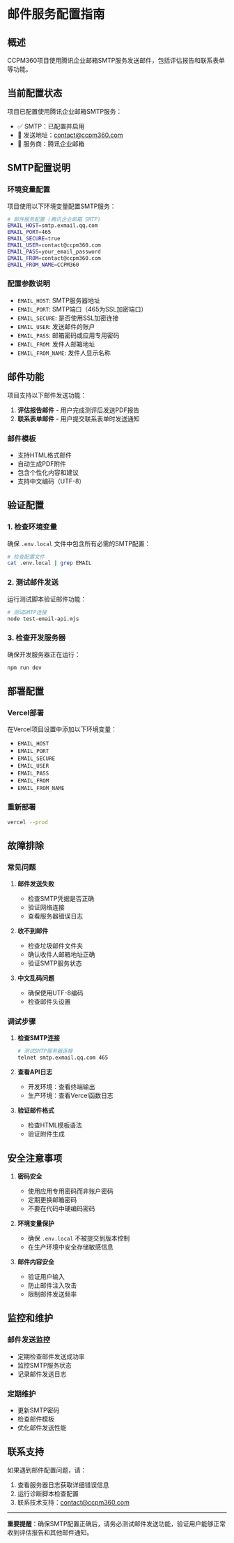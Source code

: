 # 邮件服务配置指南

## 概述

CCPM360项目使用腾讯企业邮箱SMTP服务发送邮件，包括评估报告和联系表单等功能。

## 当前配置状态

项目已配置使用腾讯企业邮箱SMTP服务：

- ✅ SMTP：已配置并启用
- 📧 发送地址：contact@ccpm360.com
- 🏢 服务商：腾讯企业邮箱

## SMTP配置说明

### 环境变量配置

项目使用以下环境变量配置SMTP服务：

```bash
# 邮件服务配置 (腾讯企业邮箱 SMTP)
EMAIL_HOST=smtp.exmail.qq.com
EMAIL_PORT=465
EMAIL_SECURE=true
EMAIL_USER=contact@ccpm360.com
EMAIL_PASS=your_email_password
EMAIL_FROM=contact@ccpm360.com
EMAIL_FROM_NAME=CCPM360
```

### 配置参数说明

- `EMAIL_HOST`: SMTP服务器地址
- `EMAIL_PORT`: SMTP端口（465为SSL加密端口）
- `EMAIL_SECURE`: 是否使用SSL加密连接
- `EMAIL_USER`: 发送邮件的账户
- `EMAIL_PASS`: 邮箱密码或应用专用密码
- `EMAIL_FROM`: 发件人邮箱地址
- `EMAIL_FROM_NAME`: 发件人显示名称

## 邮件功能

项目支持以下邮件发送功能：

1. **评估报告邮件** - 用户完成测评后发送PDF报告
2. **联系表单邮件** - 用户提交联系表单时发送通知

### 邮件模板

- 支持HTML格式邮件
- 自动生成PDF附件
- 包含个性化内容和建议
- 支持中文编码（UTF-8）

## 验证配置

### 1. 检查环境变量

确保 `.env.local` 文件中包含所有必需的SMTP配置：

```bash
# 检查配置文件
cat .env.local | grep EMAIL
```

### 2. 测试邮件发送

运行测试脚本验证邮件功能：

```bash
# 测试SMTP连接
node test-email-api.mjs
```

### 3. 检查开发服务器

确保开发服务器正在运行：

```bash
npm run dev
```

## 部署配置

### Vercel部署

在Vercel项目设置中添加以下环境变量：

- `EMAIL_HOST`
- `EMAIL_PORT`
- `EMAIL_SECURE`
- `EMAIL_USER`
- `EMAIL_PASS`
- `EMAIL_FROM`
- `EMAIL_FROM_NAME`

### 重新部署

```bash
vercel --prod
```

## 故障排除

### 常见问题

1. **邮件发送失败**
   - 检查SMTP凭据是否正确
   - 验证网络连接
   - 查看服务器错误日志

2. **收不到邮件**
   - 检查垃圾邮件文件夹
   - 确认收件人邮箱地址正确
   - 验证SMTP服务状态

3. **中文乱码问题**
   - 确保使用UTF-8编码
   - 检查邮件头设置

### 调试步骤

1. **检查SMTP连接**

   ```bash
   # 测试SMTP服务器连接
   telnet smtp.exmail.qq.com 465
   ```

2. **查看API日志**
   - 开发环境：查看终端输出
   - 生产环境：查看Vercel函数日志

3. **验证邮件格式**
   - 检查HTML模板语法
   - 验证附件生成

## 安全注意事项

1. **密码安全**
   - 使用应用专用密码而非账户密码
   - 定期更换邮箱密码
   - 不要在代码中硬编码密码

2. **环境变量保护**
   - 确保 `.env.local` 不被提交到版本控制
   - 在生产环境中安全存储敏感信息

3. **邮件内容安全**
   - 验证用户输入
   - 防止邮件注入攻击
   - 限制邮件发送频率

## 监控和维护

### 邮件发送监控

- 定期检查邮件发送成功率
- 监控SMTP服务状态
- 记录邮件发送日志

### 定期维护

- 更新SMTP密码
- 检查邮件模板
- 优化邮件发送性能

## 联系支持

如果遇到邮件配置问题，请：

1. 查看服务器日志获取详细错误信息
2. 运行诊断脚本检查配置
3. 联系技术支持：contact@ccpm360.com

---

**重要提醒**：确保SMTP配置正确后，请务必测试邮件发送功能，验证用户能够正常收到评估报告和其他邮件通知。
